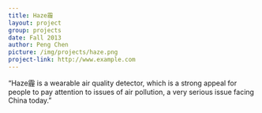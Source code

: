```yaml
---
title: Haze霾
layout: project
group: projects
date: Fall 2013
author: Peng Chen
picture: /img/projects/haze.png
project-link: http://www.example.com
---
```

“Haze霾 is a wearable air quality detector, which is a strong appeal for people to pay attention to issues of air pollution, a very serious issue facing China today.”
